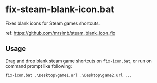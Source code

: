 # fix-steam-blank-icon.bat

Fixes blank icons for Steam games shortcuts.

ref: https://github.com/mrsimb/steam_blank_icon_fix

## Usage
Drag and drop blank steam game shortcuts on `fix-icon.bat`, or run on command prompt like following:

```cmd
fix-icon.bat .\Desktop\game1.url .\Desktop\game2.url ...
```
